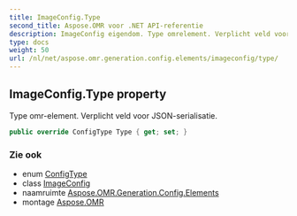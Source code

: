 ```yaml
---
title: ImageConfig.Type
second_title: Aspose.OMR voor .NET API-referentie
description: ImageConfig eigendom. Type omrelement. Verplicht veld voor JSONserialisatie.
type: docs
weight: 50
url: /nl/net/aspose.omr.generation.config.elements/imageconfig/type/
---
```

## ImageConfig.Type property

Type omr-element. Verplicht veld voor JSON-serialisatie.

```csharp
public override ConfigType Type { get; set; }
```

### Zie ook

* enum [ConfigType](../../../aspose.omr.generation.config.enums/configtype/)
* class [ImageConfig](../)
* naamruimte [Aspose.OMR.Generation.Config.Elements](../../imageconfig/)
* montage [Aspose.OMR](../../../)


